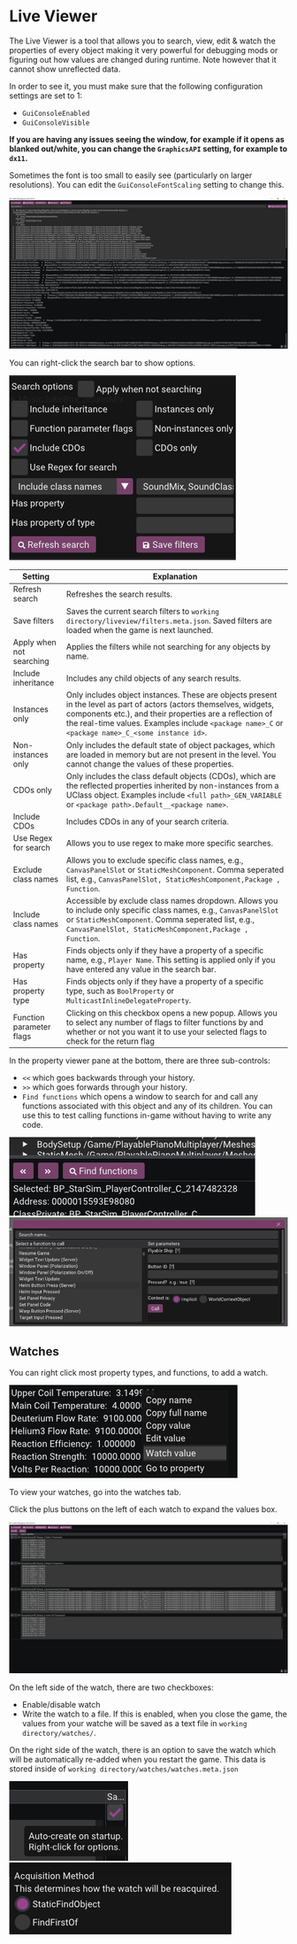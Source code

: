 # Live Viewer

The Live Viewer is a tool that allows you to search, view, edit & watch the properties of every object making it very powerful for debugging mods or figuring out how values are changed during runtime. Note however that it cannot show unreflected data.

In order to see it, you must make sure that the following configuration settings are set to 1:
- `GuiConsoleEnabled`
- `GuiConsoleVisible`

**If you are having any issues seeing the window, for example if it opens as blanked out/white, you can change the `GraphicsAPI` setting, for example to `dx11`.**

Sometimes the font is too small to easily see (particularly on larger resolutions). You can edit the `GuiConsoleFontScaling` setting to change this.

![live-viewer](../img/liveview.png)

You can right-click the search bar to show options.

![live-viewer search options](../img/liveviewsearch.png)



| Setting                  | Explanation                                                                                                                                                                                                                      |
|--------------------------|----------------------------------------------------------------------------------------------------------------------------------------------------------------------------------------------------------------------------------|
| Refresh search           | Refreshes the search results.                                                                                                                                                                                                    |
| Save filters             | Saves the current search filters to `working directory/liveview/filters.meta.json`. Saved filters are loaded when the game is next launched.                                                                                    |
| Apply when not searching | Applies the filters while not searching for any objects by name.                                                                                                                                        |
| Include inheritance      | Includes any child objects of any search results.                                                                                                                                                                                |
| Instances only           | Only includes object instances. These are objects present in the level as part of actors (actors themselves, widgets, components etc.), and their properties are a reflection of the real-time values. Examples include `<package name>_C` or `<package name>_C_<some instance id>`. |
| Non-instances only       | Only includes the default state of object packages, which are loaded in memory but are not present in the level. You cannot change the values of these properties.                                                                                                                   |
| CDOs only                | Only includes the class default objects (CDOs), which are the reflected properties inherited by non-instances from a UClass object. Examples include `<full path>_GEN_VARIABLE` or `<package path>.Default__<package name>`.                                                         |
| Include CDOs             | Includes CDOs in any of your search criteria.                                                                                                                                                                                                                                        |
| Use Regex for search     | Allows you to use regex to make more specific searches.                                                                                                                                                                                                                              |
| Exclude class names      | Allows you to exclude specific class names, e.g., `CanvasPanelSlot` or `StaticMeshComponent`. Comma seperated list, e.g., `CanvasPanelSlot, StaticMeshComponent,Package , Function`.                                                                                                 | 
| Include class names      | Accessible by exclude class names dropdown. Allows you to include only specific class names, e.g., `CanvasPanelSlot` or `StaticMeshComponent`. Comma seperated list, e.g., `CanvasPanelSlot, StaticMeshComponent,Package , Function`.                                                |
| Has property             | Finds objects only if they have a property of a specific name, e.g., `Player Name`. This setting is applied only if you have entered any value in the search bar.                                                                                                                    |
| Has property type        | Finds objects only if they have a property of a specific type, such as `BoolProperty` or `MulticastInlineDelegateProperty`.                                                                                                                                                          |
| Function parameter flags | Clicking on this checkbox opens a new popup. Allows you to select any number of flags to filter functions by and whether or not you want it to use your selected flags to check for the return flag                                                                                  |

In the property viewer pane at the bottom, there are three sub-controls:
- `<<` which goes backwards through your history.
- `>>` which goes forwards through your history.
- `Find functions` which opens a window to search for and call any functions associated with this object and any of its children. You can use this to test calling functions in-game without having to write any code.

![property view controls](../img/liveviewcontrols.png)
![find functions](../img/liveviewfindfunctions.png)

## Watches

You can right click most property types, and functions, to add a watch.

![add watch](../img/liveviewaddwatch.png)

To view your watches, go into the watches tab. 

Click the plus buttons on the left of each watch to expand the values box.

![expand watch values](../img/liveviewexpandwatch.png)

On the left side of the watch, there are two checkboxes:
- Enable/disable watch
- Write the watch to a file. If this is enabled, when you close the game, the values from your watche will be saved as a text file in `working directory/watches/`.

On the right side of the watch, there is an option to save the watch which will be automatically re-added when you restart the game. This data is stored inside of `working directory/watches/watches.meta.json`

![save watch](../img/liveviewsavewatch.png)
![method of watch re-aquisition](../img/liveviewacquisitionmethod.png)
